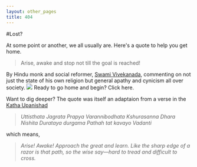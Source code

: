 ```yaml
---
layout: other_pages
title: 404
---
```

#Lost?

At some point or another, we all usually are. Here's a quote to help you get home.

> Arise, awake and stop not till the goal is reached!

By Hindu monk and social reformer, [Swami Vivekanada](https://en.wikipedia.org/wiki/Swami_Vivekananda), commenting on not just the state of his own religion but general apathy and cynicism all over society. 
![](/assets/images/vivekanda_quote.jpeg)
Ready to go home and begin? Click here.

Want to dig deeper? The quote was itself an adaptaion from a verse in the [Katha Upanishad](https://en.wikipedia.org/wiki/Katha_Upanishad)


>*Uttisthata Jagrata Prapya Varannibodhata*
>*Kshurasanna Dhara Nishita Durataya*
>*durgama Pathah tat kavayo Vadanti*

which means,

>*Arise! Awake! Approach the great and learn.*
>*Like the sharp edge of a razor is that path,*
>*so the wise say—hard to tread and difficult to cross.*

<!-- <h1>Lost?</h1>

<div class="imgbox"><img class="center-fit" src="images/vivekanada_quote.jpeg" alt=
"Swami Vivekananda statue, Ramakrishna Monastery, Cailfornia"></div>
<p>We all usually are. Here's an inspiring quote from <a href="https://en.wikipedia.org/wiki/Swami_Vivekananda">Swami Vivekananda</a>:</p>
<p><em>"Arise, awake and stop not til the goal is reached!"</em></p>

<p>Go back <a href="/index.html">home</a> or if you found that interesting, here is the quote he referenced when saying it: the Katha Upanishad, a tale about a young boy, Nachiketa, who goes to the Yama, the Lord of Death himself to know the nature of humanity, knowledge, self and liberation.</p>

<p><em>Uttisthata Jagrata Prapya Varannibodhata</em></p>
<p><em>Kshurasanna Dhara Nishita Durataya </em></p>
<p><em>durgama Pathah tat kavayo Vadanti</em></p>

<p>whose English translation is:</p>
<p><em>Arise! Awake! Approach the great and learn.</em></p> 
    <p><em></em>Like the sharp edge of a razor is that path,</em></p>
        <p><em>so the wise say—hard to tread and difficult to cross.</em></p> -->
    
    